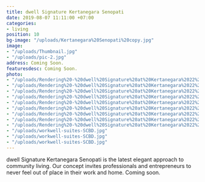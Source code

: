 ```yaml
---
title: dwell Signature Kertanegara Senopati
date: 2019-08-07 11:11:00 +07:00
categories:
- living
position: 10
bg-image: "/uploads/Kertanegara%20Senopati%20copy.jpg"
image:
- "/uploads/Thumbnail.jpg"
- "/uploads/pic-2.jpg"
address: Coming Soon.
featuresdesc: Coming Soon.
photo:
- "/uploads/Rendering%20-%20dwell%20Signature%20at%20Kertanegara%2022%20(1).jpg"
- "/uploads/Rendering%20-%20dwell%20Signature%20at%20Kertanegara%2022%20(2).jpg"
- "/uploads/Rendering%20-%20dwell%20Signature%20at%20Kertanegara%2022%20(4).jpg"
- "/uploads/Rendering%20-%20dwell%20Signature%20at%20Kertanegara%2022%20(7).jpg"
- "/uploads/Rendering%20-%20dwell%20Signature%20at%20Kertanegara%2022%20(8).jpg"
- "/uploads/Rendering%20-%20dwell%20Signature%20at%20Kertanegara%2022%20(10).jpg"
- "/uploads/Rendering%20-%20dwell%20Signature%20at%20Kertanegara%2022%20(11).jpg"
- "/uploads/Rendering%20-%20dwell%20Signature%20at%20Kertanegara%2022%20(12).jpg"
- "/uploads/Rendering%20-%20dwell%20Signature%20at%20Kertanegara%2022%20(6).jpg"
- "/uploads/workwell-suites-SCBD.jpg"
- "/uploads/workwell-suites-SCBD.jpg"
- "/uploads/workwell-suites-SCBD.jpg"
---
```


dwell Signature Kertanegara Senopati is the latest elegant approach to community living. Our concept invites professionals and entrepreneurs to never feel out of place in their work and home. Coming soon.